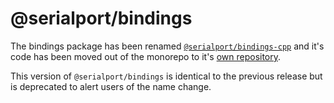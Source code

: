# @serialport/bindings

The bindings package has been renamed [`@serialport/bindings-cpp`](https://www.npmjs.com/package/@serialport/bindings-cpp) and it's code has been moved out of the monorepo to it's [own repository](https://github.com/serialport/bindings-cpp/).

This version of `@serialport/bindings` is identical to the previous release but is deprecated to alert users of the name change.
